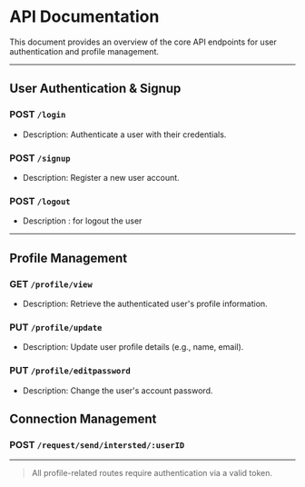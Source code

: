 # API Documentation

This document provides an overview of the core API endpoints for user authentication and profile management.

---

## User Authentication & Signup

### POST `/login`

- Description: Authenticate a user with their credentials.

### POST `/signup`

- Description: Register a new user account.

### POST `/logout`

- Description : for logout the user

---

## Profile Management

### GET `/profile/view`

- Description: Retrieve the authenticated user's profile information.

### PUT `/profile/update`

- Description: Update user profile details (e.g., name, email).

### PUT `/profile/editpassword`

- Description: Change the user's account password.

## Connection Management

### POST `/request/send/intersted/:userID`

---

> All profile-related routes require authentication via a valid token.
